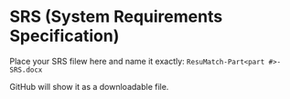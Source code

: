 # SRS (System Requirements Specification)

Place your SRS filew here and name it exactly:
`ResuMatch-Part<part #>-SRS.docx`

GitHub will show it as a downloadable file.
